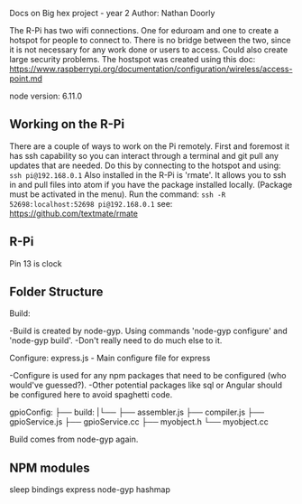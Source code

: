 Docs on Big hex project - year 2
Author: Nathan Doorly


The R-Pi has two wifi connections. One for eduroam and one to create a hotspot for people to connect to. There is no 
bridge between the two, since it is not necessary for any work done or users to access. Could also create large security
problems.
The hostspot was created using this doc: https://www.raspberrypi.org/documentation/configuration/wireless/access-point.md

node version: 6.11.0



## Working on the R-Pi
There are a couple of ways to work on the Pi remotely. First and foremost it has ssh capability so you can interact 
through a terminal and git pull any updates that are needed. Do this by connecting to the hotspot and using: 
` 
    ssh pi@192.168.0.1
`
Also installed in the R-Pi is 'rmate'. It allows you to ssh in and pull files into atom if you have the package 
installed locally. (Package must be activated in the menu). Run the command: 
`
    ssh -R 52698:localhost:52698 pi@192.168.0.1
`
see: https://github.com/textmate/rmate



## R-Pi

Pin 13 is clock


## Folder Structure

Build:

-Build is created by node-gyp. Using commands 'node-gyp configure' and 'node-gyp build'.
-Don't really need to do much else to it.

Configure:
    express.js - Main configure file for express

-Configure is used for any npm packages that need to be configured (who would've guessed?).
-Other potential packages like sql or Angular should be configured here to avoid spaghetti code.


gpioConfig:
├──   build:
|└── 
├──   assembler.js
├──    compiler.js
├──    gpioService.js
├──    gpioService.cc
├──    myobject.h
└──    myobject.cc

Build comes from node-gyp again.



## NPM modules
sleep
bindings
express
node-gyp
hashmap

